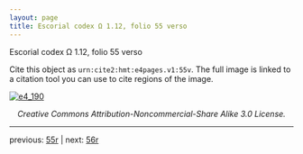 ```yaml
---
layout: page
title: Escorial codex Ω 1.12, folio 55 verso
---
```


Escorial codex Ω 1.12, folio 55 verso

Cite this object as `urn:cite2:hmt:e4pages.v1:55v`.  The full image is linked to a citation tool you can use to cite regions of the image.

[![e4_190](http://www.homermultitext.org/iipsrv?IIIF=/project/homer/pyramidal/deepzoom/hmt/e4img/2017a/e4_190.tif/full/800,/0/default.jpg)](http://www.homermultitext.org/ict2/?urn=urn:cite2:hmt:e4img.2017a:e4_190) 

<p style="text-align: center; font-style: italic;">Creative Commons Attribution-Noncommercial-Share Alike 3.0 License.</p>

---

previous: [55r](../55r/) | next: [56r](../56r/)